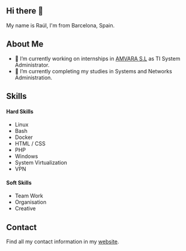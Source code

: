 ## Hi there 👋

My name is Raúl, I'm from Barcelona, Spain.

## About Me 

- 💼 I’m currently working on internships in [AMVARA S.L](https://www.amvara.de) as TI System Administrator.
- 📖 I’m currently completing my studies in Systems and Networks Administration.

## Skills
#### Hard Skills
- Linux       
- Bash        
- Docker              
- HTML / CSS 
- PHP         
- Windows
- System Virtualization
- VPN 
#### Soft Skills
- Team Work
- Organisation
- Creative
## Contact
Find all my contact information in my [website](https://www.raulheredia.es).
